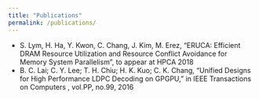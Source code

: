 ```yaml
---
title: "Publications"
permalink: /publications/
---
```


- S. Lym, H. Ha, Y. Kwon, C. Chang, J. Kim, M. Erez, “ERUCA: Efficient DRAM Resource Utilization and Resource Conflict Avoidance for Memory System Parallelism”, to appear at HPCA 2018
- B. C. Lai; C. Y. Lee; T. H. Chiu; H. K. Kuo; C. K. Chang, “Unified Designs for High Performance LDPC Decoding on GPGPU,” in IEEE Transactions on Computers , vol.PP, no.99, 2016
